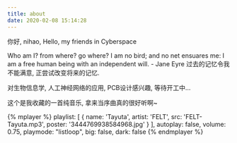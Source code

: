 ```yaml
---
title: about
date: 2020-02-08 15:14:28
---
```


你好, nihao, Hello, my friends in Cyberspace

Who am I? from where? go where?
I am no bird; and no net ensuares me: I am a free human being with an independent will. - Jane Eyre
过去的记忆令我不能满意, 正尝试改变将来的记忆.

对生物信息学, 人工神经网络的应用, PCB设计感兴趣, 等待开工中...

这个是我收藏的一首纯音乐, 拿来当序曲真的很好听啊~

{% mplayer %}
    playlist: [
        {
            name: 'Tayuta',
            artist: 'FELT',
            src: 'FELT-Tayuta.mp3',
            poster: '3444769938584968.jpg'
        }
    ],
    autoplay: false,
    volume: 0.75,
    playmode: "listloop",
    big: false,
    dark: false
{% endmplayer %}
